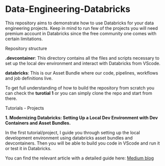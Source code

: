 # Data-Engineering-Databricks

This repository aims to demonstrate how to use Databricks for your data engineering projects. Keep in mind to run few of the projects you will need premium account in Databricks since the free community one comes with certain limitations.

Repository structure

**.devcontainer**: This directory contains all the files and scripts necessary to set up the local dev environment and interact with Databricks from VScode.

**databricks**: This is our Asset Bundle where our code, pipelines, workflows and job definitions live.

To get full understanding of how to build the repository from scratch you can check the **turotial 1** or you can simply clone the repo and start from there.

Tutorials - Projects

**1. Modernizing Databricks: Setting Up a Local Dev Environment with Dev Containers and Asset Bundles.**

In the first tutorial/project, I guide you through setting up the local development environment using databricks asset bundles and devcontainers. Then you will be able to build you code in VScode and run it or test it in Databricks.

You can find the relevant article with a detailed guide here: [Medium blog](https://medium.com/data-engineer-things/modernizing-databricks-setting-up-a-local-dev-environment-with-dev-containers-and-asset-bundles-8385b945be8c)
